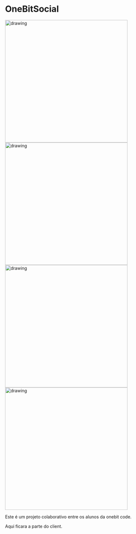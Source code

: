 # OneBitSocial
<span>
<img src="https://cdn.discordapp.com/attachments/996999702291685416/1053505112083021835/image.png" alt="drawing" width="400"/>
<img src="https://cdn.discordapp.com/attachments/996999702291685416/1053492526398578748/image.png" alt="drawing" width="400"/>
  </span>
  <span>
<img src="https://cdn.discordapp.com/attachments/996999702291685416/1053504394211098744/image.png" alt="drawing" width="400"/>
<img src="https://cdn.discordapp.com/attachments/996999702291685416/1053504322547220550/image.png" alt="drawing" width="400"/>
  </span>


Este é um projeto colaborativo entre os alunos da onebit code.

Aqui ficara a parte do client.
